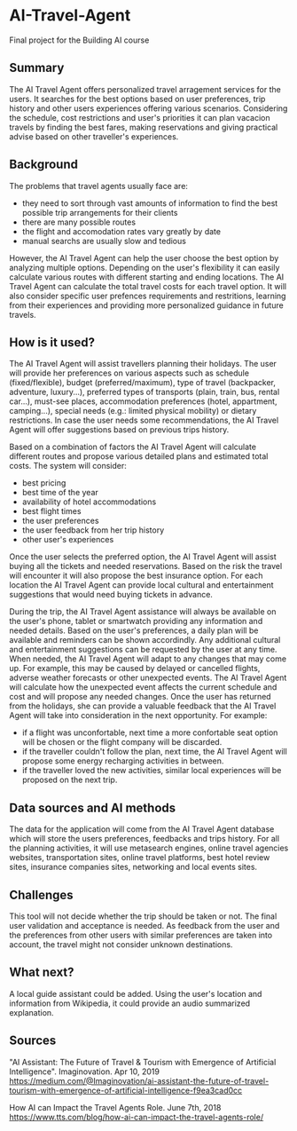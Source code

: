 <!-- This is the final project of the Building AI course, created by Reaktor Innovations and University of Helsinki. -->

# AI-Travel-Agent
Final project for the Building AI course

## Summary
The AI Travel Agent offers personalized travel arragement services for the users. It searches for the best options based on user preferences, trip history and other users experiences offering various scenarios. Considering the schedule, cost restrictions and user's priorities it can plan vacacion travels by finding the best fares, making reservations and giving practical advise based on other traveller's experiences.

## Background

The problems that travel agents usually face are:

* they need to sort through vast amounts of information to find the best possible trip arrangements for their clients
* there are many possible routes
* the flight and accomodation rates vary greatly by date
* manual searchs are usually slow and tedious

However, the AI Travel Agent can help the user choose the best option by analyzing multiple options. Depending on the user's flexibility it can easily calculate various routes with different starting and ending locations. The AI Travel Agent can calculate the total travel costs for each travel option. It will also consider specific user prefences requirements and restritions, learning from their experiences and providing more personalized guidance in future travels.

## How is it used?
The AI Travel Agent will assist travellers planning their holidays. The user will provide her preferences on various aspects such as schedule (fixed/flexible), budget (preferred/maximum), type of travel (backpacker, adventure, luxury...), preferred types of transports (plain, train, bus, rental car...), must-see places, accommodation preferences (hotel, appartment, camping...), special needs (e.g.: limited physical mobility) or dietary restrictions. In case the user needs some recommendations, the AI Travel Agent will offer suggestions based on previous trips history. 

Based on a combination of factors the AI Travel Agent will calculate different routes and propose various detailed plans and estimated total costs. The system will consider:
* best pricing
* best time of the year
* availability of hotel accommodations
* best flight times
* the user preferences
* the user feedback from her trip history
* other user's experiences

Once the user selects the preferred option, the AI Travel Agent will assist buying all the tickets and needed reservations. Based on the risk the travel will encounter it will also propose the best insurance option. For each location the AI Travel Agent can provide local cultural and entertainment suggestions that would need buying tickets in advance. 

During the trip, the AI Travel Agent assistance will always be available on the user's phone, tablet or smartwatch providing any information and needed details. Based on the user's preferences, a daily plan will be available and reminders can be shown accordindly. Any additional cultural and entertainment suggestions can be requested by the user at any time. 
When needed, the AI Travel Agent will adapt to any changes that may come up. For example, this may be caused by delayed or cancelled flights, adverse weather forecasts or other unexpected events. The AI Travel Agent will calculate how the unexpected event affects the current schedule and cost and will propose any needed changes.
Once the user has returned from the holidays, she can provide a valuable feedback that the AI Travel Agent will take into consideration in the next opportunity.
For example:
* if a flight was unconfortable, next time a more confortable seat option will be chosen or the flight company will be discarded.
* if the traveller couldn't follow the plan, next time, the AI Travel Agent will propose some energy recharging activities in between.
* if the traveller loved the new activities, similar local experiences will be proposed on the next trip.

## Data sources and AI methods
The data for the application will come from the AI Travel Agent database which will store the users preferences, feedbacks and trips history.
For all the planning activities, it will use metasearch engines, online travel agencies websites, transportation sites, online travel platforms, best hotel review sites, insurance companies sites, networking and local events sites.

## Challenges
This tool will not decide whether the trip should be taken or not. The final user validation and acceptance is needed. As feedback from the user and the preferences from other users with similar preferences are taken into account, the travel might not consider unknown destinations. 

## What next?
A local guide assistant could be added. Using the user's location and information from Wikipedia, it could provide an audio summarized explanation.

## Sources
"AI Assistant: The Future of Travel & Tourism with Emergence of Artificial Intelligence". 
Imaginovation. Apr 10, 2019
https://medium.com/@Imaginovation/ai-assistant-the-future-of-travel-tourism-with-emergence-of-artificial-intelligence-f9ea3cad0cc

How AI can Impact the Travel Agents Role. June 7th, 2018
https://www.tts.com/blog/how-ai-can-impact-the-travel-agents-role/
